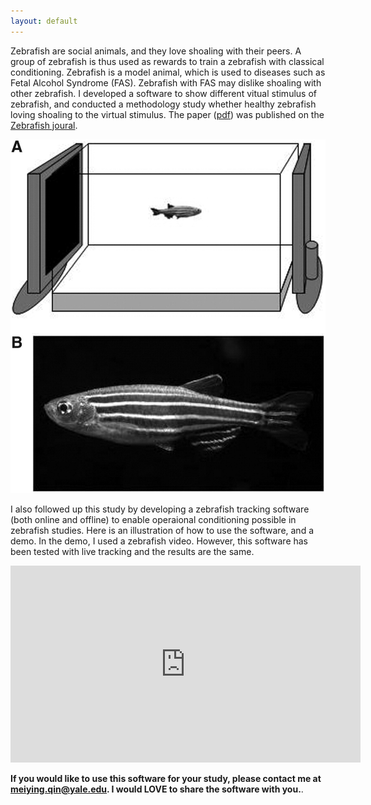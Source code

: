 ```yaml
---
layout: default
---
```


Zebrafish are social animals, and they love shoaling with their peers. A group of zebrafish is thus used as rewards to train a zebrafish with classical conditioning. Zebrafish is a model animal, which is used to diseases such as Fetal Alcohol Syndrome (FAS). Zebrafish with FAS may dislike shoaling with other zebrafish. I developed a software to show different vitual stimulus of zebrafish, and conducted a methodology study whether healthy zebrafish loving shoaling to the virtual stimulus. The paper ([pdf](/assets/pdf/zebrafish.pdf)) was published on the [Zebrafish joural](https://www.liebertpub.com/doi/abs/10.1089/zeb.2013.0969).

![](/assets/img/zebra_study.jpeg)

I also followed up this study by developing a zebrafish tracking software (both online and offline) to enable operaional conditioning possible in zebrafish studies. Here is an illustration of how to use the software, and a demo. In the demo, I used a zebrafish video. However, this software has been tested with live tracking and the results are the same.

<iframe width="560" height="315" src="https://www.youtube.com/embed/1mfIq25VCCg" frameborder="0" allow="accelerometer; autoplay; encrypted-media; gyroscope; picture-in-picture" allowfullscreen></iframe>

**If you would like to use this software for your study, please contact me at <meiying.qin@yale.edu>. I would LOVE to share the software with you.**.